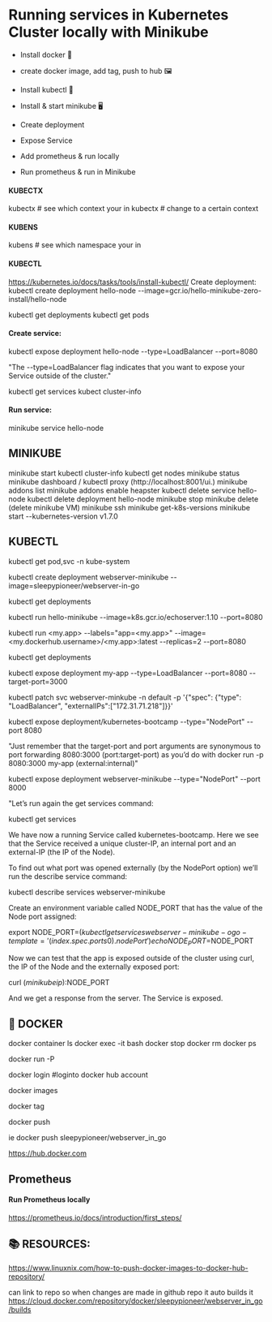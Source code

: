 # Running services in Kubernetes Cluster locally with Minikube

* Install docker 🐋

* create docker image, add tag, push to hub 🖼️

* Install kubectl 🧰

* Install & start minikube 🖥️

* Create deployment

* Expose Service

* Add prometheus & run locally

* Run prometheus & run in Minikube


####  KUBECTX

kubectx     # see which context your in
kubectx <name-of-context>   # change to a certain context


#### KUBENS

kubens    # see which namespace your in


#### KUBECTL
https://kubernetes.io/docs/tasks/tools/install-kubectl/
Create deployment: 
kubectl create deployment hello-node --image=gcr.io/hello-minikube-zero-install/hello-node

kubectl get deployments
kubectl get pods

#### Create service:
kubectl expose deployment hello-node --type=LoadBalancer --port=8080

"The --type=LoadBalancer flag indicates that you want to expose your Service outside of the cluster."

kubectl get services
kubect cluster-info

#### Run service:
minikube service hello-node

## MINIKUBE
minikube start
kubectl cluster-info
kubectl get nodes
minikube status
minikube dashboard / kubectl proxy  (http://localhost:8001/ui.)
minikube addons list
minikube addons enable heapster
kubectl delete service hello-node
kubectl delete deployment hello-node
minikube stop
minikube delete (delete minikube VM)
minikube ssh
minikube get-k8s-versions
minikube start --kubernetes-version v1.7.0


## KUBECTL 
kubectl get pod,svc -n kube-system

kubectl create deployment webserver-minikube --image=sleepypioneer/webserver-in-go

kubectl get deployments


kubectl run hello-minikube --image=k8s.gcr.io/echoserver:1.10 --port=8080

kubectl run <my.app> --labels="app=<my.app>" --image=<my.dockerhub.username>/<my.app>:latest --replicas=2 --port=8080

kubectl get deployments

kubectl expose deployment my-app --type=LoadBalancer --port=8080 --target-port=3000

kubectl patch svc webserver-minkube -n default -p '{"spec": {"type": "LoadBalancer", "externalIPs":["172.31.71.218"]}}'

kubectl expose deployment/kubernetes-bootcamp --type="NodePort" --port 8080

"Just remember that the target-port and port arguments are synonymous to port forwarding 8080:3000 (port:target-port) as you’d do with docker run -p 8080:3000 my-app (external:internal)"

kubectl expose deployment webserver-minikube --type="NodePort" --port 8000

"Let’s run again the get services command:

kubectl get services

We have now a running Service called kubernetes-bootcamp. Here we see that the Service received a unique cluster-IP, an internal port and an external-IP (the IP of the Node).

To find out what port was opened externally (by the NodePort option) we’ll run the describe service command:

kubectl describe services webserver-minikube

Create an environment variable called NODE_PORT that has the value of the Node port assigned:

export NODE_PORT=$(kubectl get services webserver-minikube -o go-template='{{(index .spec.ports 0).nodePort}}')
echo NODE_PORT=$NODE_PORT

Now we can test that the app is exposed outside of the cluster using curl, the IP of the Node and the externally exposed port:

curl $(minikube ip):$NODE_PORT

And we get a response from the server. The Service is exposed.

## 🐋 DOCKER
docker container ls
docker exec -it <container> bash
docker stop <container>
docker rm <container>
docker ps

docker run -P <container-name>


docker login   #loginto docker hub account

docker images

docker tag <image-name> <docker-hub-repo-name> 

docker push <docker-hub-repo-name> 

ie docker push sleepypioneer/webserver_in_go

https://hub.docker.com

## Prometheus

#### Run Prometheus locally

https://prometheus.io/docs/introduction/first_steps/


## 📚 RESOURCES:
https://www.linuxnix.com/how-to-push-docker-images-to-docker-hub-repository/

can link to repo so when changes are made in github repo it auto builds it
https://cloud.docker.com/repository/docker/sleepypioneer/webserver_in_go/builds






























